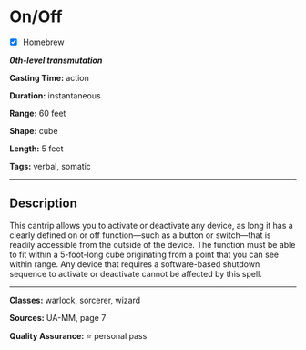 # On/Off

- [x] Homebrew

***0th-level transmutation***

**Casting Time:** action

**Duration:** instantaneous

**Range:** 60 feet

**Shape:** cube

**Length:** 5 feet

**Tags:** verbal, somatic

---

## Description
This cantrip allows you to activate or deactivate any device, as long it has a clearly defined on or off function&mdash;such as a button or switch&mdash;that is readily accessible from the outside of the device.
The function must be able to fit within a 5-foot-long cube originating from a point that you can see within range.
Any device that requires a software-based shutdown sequence to activate or deactivate cannot be affected by this spell.

---

**Classes:** warlock, sorcerer, wizard

**Sources:** UA-MM, page 7

**Quality Assurance:** :star: personal pass
